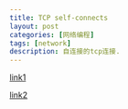 ```yaml
---
title: TCP self-connects
layout: post
categories: [网络编程]
tags: [network]
description: 自连接的tcp连接.
---
```


[link1][1]  

[link2][2]










[1]: http://lkml.indiana.edu/hypermail/linux/kernel/9909.3/0510.html "linux kernel mail list"  
[2]: http://lkml.indiana.edu/hypermail/linux/kernel/9909.3/0510.html
[3]: http://en.wikipedia.org/wiki/Postel%27s_law "Robustness principle's wikipedia"